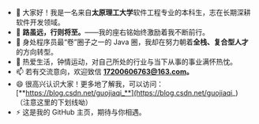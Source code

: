- 👋 大家好！我是一名来自**太原理工大学**软件工程专业的本科生，志在长期深耕软件开发领域。
- 👀 **路虽远，行则将至。**——我的座右铭始终激励着我不断前行。
- 🌱 身处程序员最“卷”圈子之一的 Java 圈，我却在努力朝着**全栈、复合型人才**的方向转型。
- 💞️ 热爱生活，钟情运动，对自己所处的行业与当下从事的事业满怀热忱。
- 📫 若有交流意向，欢迎致信 **17200606763@163.com。**
- 😄 很高兴认识大家！更多地了解我，可以访问：[**https://blog.csdn.net/guojiaqi_**](https://blog.csdn.net/guojiaqi_) （注意这里的下划线呦）
- ⚡ 这是我的 GitHub 主页，期待与你相遇。
